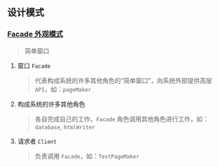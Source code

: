 ## 设计模式


### [Facade 外观模式](src/main/java/com/example/demo/mode/facade/)
> 简单窗口
1. 窗口 `Facade`
   > 代表构成系统的许多其他角色的“简单窗口”，向系统外部提供高层 `API`，如：`pageMaker`
2. 构成系统的许多其他角色
   > 各自完成自己的工作，`Facade` 角色调用其他角色进行工作，如：`database`, `htmlWriter`
3. 请求者 `Client`
   > 负责调用 `Facade`，如：`TestPageMaker`